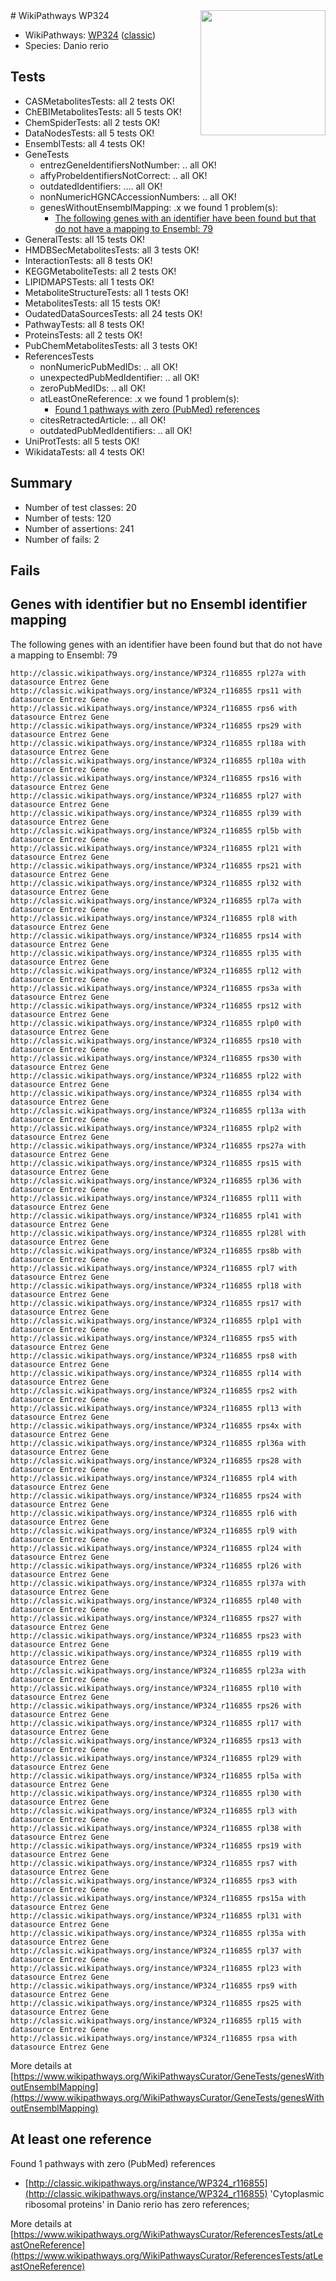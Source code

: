 <img style="float: right; width: 200px" src="https://upload.wikimedia.org/wikipedia/commons/thumb/8/83/Wplogo_with_text_500.png/640px-Wplogo_with_text_500.png" />
# WikiPathways WP324

* WikiPathways: [WP324](https://wikipathways.org/pathways/WP324) ([classic](https://classic.wikipathways.org/instance/WP324))
* Species: Danio rerio
## Tests
* CASMetabolitesTests: all 2 tests OK!
* ChEBIMetabolitesTests: all 5 tests OK!
* ChemSpiderTests: all 2 tests OK!
* DataNodesTests: all 5 tests OK!
* EnsemblTests: all 4 tests OK!
* GeneTests
    * entrezGeneIdentifiersNotNumber: .. all OK!
    * affyProbeIdentifiersNotCorrect: .. all OK!
    * outdatedIdentifiers: .... all OK!
    * nonNumericHGNCAccessionNumbers: .. all OK!
    * genesWithoutEnsemblMapping: .x we found 1 problem(s):
        * [The following genes with an identifier have been found but that do not have a mapping to Ensembl: 79](#c4e543d0)
* GeneralTests: all 15 tests OK!
* HMDBSecMetabolitesTests: all 3 tests OK!
* InteractionTests: all 8 tests OK!
* KEGGMetaboliteTests: all 2 tests OK!
* LIPIDMAPSTests: all 1 tests OK!
* MetaboliteStructureTests: all 1 tests OK!
* MetabolitesTests: all 15 tests OK!
* OudatedDataSourcesTests: all 24 tests OK!
* PathwayTests: all 8 tests OK!
* ProteinsTests: all 2 tests OK!
* PubChemMetabolitesTests: all 3 tests OK!
* ReferencesTests
    * nonNumericPubMedIDs: .. all OK!
    * unexpectedPubMedIdentifier: .. all OK!
    * zeroPubMedIDs: .. all OK!
    * atLeastOneReference: .x we found 1 problem(s):
        * [Found 1 pathways with zero (PubMed) references](#d0a459f0)
    * citesRetractedArticle: .. all OK!
    * outdatedPubMedIdentifiers: .. all OK!
* UniProtTests: all 5 tests OK!
* WikidataTests: all 4 tests OK!


## Summary

* Number of test classes: 20
* Number of tests: 120
* Number of assertions: 241
* Number of fails: 2

## Fails

<a name="c4e543d0" />

## Genes with identifier but no Ensembl identifier mapping

The following genes with an identifier have been found but that do not have a mapping to Ensembl: 79
```
http://classic.wikipathways.org/instance/WP324_r116855 rpl27a with datasource Entrez Gene
http://classic.wikipathways.org/instance/WP324_r116855 rps11 with datasource Entrez Gene
http://classic.wikipathways.org/instance/WP324_r116855 rps6 with datasource Entrez Gene
http://classic.wikipathways.org/instance/WP324_r116855 rps29 with datasource Entrez Gene
http://classic.wikipathways.org/instance/WP324_r116855 rpl18a with datasource Entrez Gene
http://classic.wikipathways.org/instance/WP324_r116855 rpl10a with datasource Entrez Gene
http://classic.wikipathways.org/instance/WP324_r116855 rps16 with datasource Entrez Gene
http://classic.wikipathways.org/instance/WP324_r116855 rpl27 with datasource Entrez Gene
http://classic.wikipathways.org/instance/WP324_r116855 rpl39 with datasource Entrez Gene
http://classic.wikipathways.org/instance/WP324_r116855 rpl5b with datasource Entrez Gene
http://classic.wikipathways.org/instance/WP324_r116855 rpl21 with datasource Entrez Gene
http://classic.wikipathways.org/instance/WP324_r116855 rps21 with datasource Entrez Gene
http://classic.wikipathways.org/instance/WP324_r116855 rpl32 with datasource Entrez Gene
http://classic.wikipathways.org/instance/WP324_r116855 rpl7a with datasource Entrez Gene
http://classic.wikipathways.org/instance/WP324_r116855 rpl8 with datasource Entrez Gene
http://classic.wikipathways.org/instance/WP324_r116855 rps14 with datasource Entrez Gene
http://classic.wikipathways.org/instance/WP324_r116855 rpl35 with datasource Entrez Gene
http://classic.wikipathways.org/instance/WP324_r116855 rpl12 with datasource Entrez Gene
http://classic.wikipathways.org/instance/WP324_r116855 rps3a with datasource Entrez Gene
http://classic.wikipathways.org/instance/WP324_r116855 rps12 with datasource Entrez Gene
http://classic.wikipathways.org/instance/WP324_r116855 rplp0 with datasource Entrez Gene
http://classic.wikipathways.org/instance/WP324_r116855 rps10 with datasource Entrez Gene
http://classic.wikipathways.org/instance/WP324_r116855 rps30 with datasource Entrez Gene
http://classic.wikipathways.org/instance/WP324_r116855 rpl22 with datasource Entrez Gene
http://classic.wikipathways.org/instance/WP324_r116855 rpl34 with datasource Entrez Gene
http://classic.wikipathways.org/instance/WP324_r116855 rpl13a with datasource Entrez Gene
http://classic.wikipathways.org/instance/WP324_r116855 rplp2 with datasource Entrez Gene
http://classic.wikipathways.org/instance/WP324_r116855 rps27a with datasource Entrez Gene
http://classic.wikipathways.org/instance/WP324_r116855 rps15 with datasource Entrez Gene
http://classic.wikipathways.org/instance/WP324_r116855 rpl36 with datasource Entrez Gene
http://classic.wikipathways.org/instance/WP324_r116855 rpl11 with datasource Entrez Gene
http://classic.wikipathways.org/instance/WP324_r116855 rpl41 with datasource Entrez Gene
http://classic.wikipathways.org/instance/WP324_r116855 rpl28l with datasource Entrez Gene
http://classic.wikipathways.org/instance/WP324_r116855 rps8b with datasource Entrez Gene
http://classic.wikipathways.org/instance/WP324_r116855 rpl7 with datasource Entrez Gene
http://classic.wikipathways.org/instance/WP324_r116855 rpl18 with datasource Entrez Gene
http://classic.wikipathways.org/instance/WP324_r116855 rps17 with datasource Entrez Gene
http://classic.wikipathways.org/instance/WP324_r116855 rplp1 with datasource Entrez Gene
http://classic.wikipathways.org/instance/WP324_r116855 rps5 with datasource Entrez Gene
http://classic.wikipathways.org/instance/WP324_r116855 rps8 with datasource Entrez Gene
http://classic.wikipathways.org/instance/WP324_r116855 rpl14 with datasource Entrez Gene
http://classic.wikipathways.org/instance/WP324_r116855 rps2 with datasource Entrez Gene
http://classic.wikipathways.org/instance/WP324_r116855 rpl13 with datasource Entrez Gene
http://classic.wikipathways.org/instance/WP324_r116855 rps4x with datasource Entrez Gene
http://classic.wikipathways.org/instance/WP324_r116855 rpl36a with datasource Entrez Gene
http://classic.wikipathways.org/instance/WP324_r116855 rps28 with datasource Entrez Gene
http://classic.wikipathways.org/instance/WP324_r116855 rpl4 with datasource Entrez Gene
http://classic.wikipathways.org/instance/WP324_r116855 rps24 with datasource Entrez Gene
http://classic.wikipathways.org/instance/WP324_r116855 rpl6 with datasource Entrez Gene
http://classic.wikipathways.org/instance/WP324_r116855 rpl9 with datasource Entrez Gene
http://classic.wikipathways.org/instance/WP324_r116855 rpl24 with datasource Entrez Gene
http://classic.wikipathways.org/instance/WP324_r116855 rpl26 with datasource Entrez Gene
http://classic.wikipathways.org/instance/WP324_r116855 rpl37a with datasource Entrez Gene
http://classic.wikipathways.org/instance/WP324_r116855 rpl40 with datasource Entrez Gene
http://classic.wikipathways.org/instance/WP324_r116855 rps27 with datasource Entrez Gene
http://classic.wikipathways.org/instance/WP324_r116855 rps23 with datasource Entrez Gene
http://classic.wikipathways.org/instance/WP324_r116855 rpl19 with datasource Entrez Gene
http://classic.wikipathways.org/instance/WP324_r116855 rpl23a with datasource Entrez Gene
http://classic.wikipathways.org/instance/WP324_r116855 rpl10 with datasource Entrez Gene
http://classic.wikipathways.org/instance/WP324_r116855 rps26 with datasource Entrez Gene
http://classic.wikipathways.org/instance/WP324_r116855 rpl17 with datasource Entrez Gene
http://classic.wikipathways.org/instance/WP324_r116855 rps13 with datasource Entrez Gene
http://classic.wikipathways.org/instance/WP324_r116855 rpl29 with datasource Entrez Gene
http://classic.wikipathways.org/instance/WP324_r116855 rpl5a with datasource Entrez Gene
http://classic.wikipathways.org/instance/WP324_r116855 rpl30 with datasource Entrez Gene
http://classic.wikipathways.org/instance/WP324_r116855 rpl3 with datasource Entrez Gene
http://classic.wikipathways.org/instance/WP324_r116855 rpl38 with datasource Entrez Gene
http://classic.wikipathways.org/instance/WP324_r116855 rps19 with datasource Entrez Gene
http://classic.wikipathways.org/instance/WP324_r116855 rps7 with datasource Entrez Gene
http://classic.wikipathways.org/instance/WP324_r116855 rps3 with datasource Entrez Gene
http://classic.wikipathways.org/instance/WP324_r116855 rps15a with datasource Entrez Gene
http://classic.wikipathways.org/instance/WP324_r116855 rpl31 with datasource Entrez Gene
http://classic.wikipathways.org/instance/WP324_r116855 rpl35a with datasource Entrez Gene
http://classic.wikipathways.org/instance/WP324_r116855 rpl37 with datasource Entrez Gene
http://classic.wikipathways.org/instance/WP324_r116855 rpl23 with datasource Entrez Gene
http://classic.wikipathways.org/instance/WP324_r116855 rps9 with datasource Entrez Gene
http://classic.wikipathways.org/instance/WP324_r116855 rps25 with datasource Entrez Gene
http://classic.wikipathways.org/instance/WP324_r116855 rpl15 with datasource Entrez Gene
http://classic.wikipathways.org/instance/WP324_r116855 rpsa with datasource Entrez Gene
```

More details at [https://www.wikipathways.org/WikiPathwaysCurator/GeneTests/genesWithoutEnsemblMapping](https://www.wikipathways.org/WikiPathwaysCurator/GeneTests/genesWithoutEnsemblMapping)

<a name="d0a459f0" />

## At least one reference

Found 1 pathways with zero (PubMed) references

* [http://classic.wikipathways.org/instance/WP324_r116855](http://classic.wikipathways.org/instance/WP324_r116855) 'Cytoplasmic ribosomal proteins' in Danio rerio has zero references; 


More details at [https://www.wikipathways.org/WikiPathwaysCurator/ReferencesTests/atLeastOneReference](https://www.wikipathways.org/WikiPathwaysCurator/ReferencesTests/atLeastOneReference)


